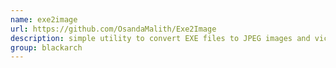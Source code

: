 ```yaml
---
name: exe2image
url: https://github.com/OsandaMalith/Exe2Image
description: simple utility to convert EXE files to JPEG images and vice versa. URL : https://github.com/OsandaMalith/Exe2Image Groups : blackarch blackarch-backdoor blackarch-binary
group: blackarch
---
```

